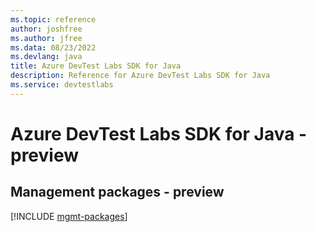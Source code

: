 ```yaml
---
ms.topic: reference
author: joshfree
ms.author: jfree
ms.data: 08/23/2022
ms.devlang: java
title: Azure DevTest Labs SDK for Java
description: Reference for Azure DevTest Labs SDK for Java
ms.service: devtestlabs
---
```

# Azure DevTest Labs SDK for Java - preview

## Management packages - preview
[!INCLUDE [mgmt-packages](devtest-labs-mgmt-index.md)]